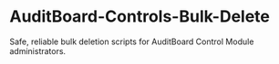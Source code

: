 # AuditBoard-Controls-Bulk-Delete
Safe, reliable bulk deletion scripts for AuditBoard Control Module administrators.

